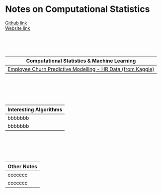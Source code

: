 
# **Notes on Computational Statistics**

[Github link](https://github.com/pra-kri)
<br/>
[Website link](https://pra-kri.github.io)

<br/>
<br/>
<br/>

Computational Statistics & Machine Learning                         | 
-------------------------------------- | 
[Employee Churn Predictive Modelling - HR Data (from Kaggle) ](https://pra-kri.github.io/projects/ML_HR_analytics/HR_analytics_notebook) | 

<br/>
<br/>
<br/>
<br/>

Interesting Algorithms                                 | 
-------------------------------------- | 
bbbbbbb | 
bbbbbbb | 

<br/>
<br/>
<br/>
<br/>

Other Notes                                | 
-------------------------------------- | 
ccccccc | 
ccccccc | 

